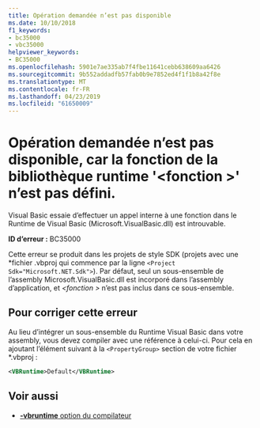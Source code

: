 ```yaml
---
title: Opération demandée n’est pas disponible
ms.date: 10/10/2018
f1_keywords:
- bc35000
- vbc35000
helpviewer_keywords:
- BC35000
ms.openlocfilehash: 5901e7ae335ab7f4fbe11641cebb638609aa6426
ms.sourcegitcommit: 9b552addadfb57fab0b9e7852ed4f1f1b8a42f8e
ms.translationtype: MT
ms.contentlocale: fr-FR
ms.lasthandoff: 04/23/2019
ms.locfileid: "61650009"
---
```

# <a name="requested-operation-is-not-available-because-the-runtime-library-function-function-is-not-defined"></a>Opération demandée n’est pas disponible, car la fonction de la bibliothèque runtime '\<fonction >' n’est pas défini.

Visual Basic essaie d’effectuer un appel interne à une fonction dans le Runtime de Visual Basic (Microsoft.VisualBasic.dll) est introuvable.

**ID d’erreur :** BC35000

Cette erreur se produit dans les projets de style SDK (projets avec une \*fichier .vbproj qui commence par la ligne `<Project Sdk="Microsoft.NET.Sdk">`). Par défaut, seul un sous-ensemble de l’assembly Microsoft.VisualBasic.dll est incorporé dans l’assembly d’application, et  *\<fonction >* n’est pas inclus dans ce sous-ensemble.

## <a name="to-correct-this-error"></a>Pour corriger cette erreur

Au lieu d’intégrer un sous-ensemble du Runtime Visual Basic dans votre assembly, vous devez compiler avec une référence à celui-ci. Pour cela en ajoutant l’élément suivant à la `<PropertyGroup>` section de votre fichier *.vbproj :

```xml
<VBRuntime>Default</VBRuntime>
```

## <a name="see-also"></a>Voir aussi

- [**-vbruntime** option du compilateur](../../reference/command-line-compiler/vbruntime.md)
